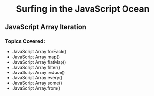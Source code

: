 <h1 align= "center">Surfing in the JavaScript Ocean</h1>

## JavaScript Array Iteration

### Topics Covered:

- JavaScript Array forEach()
- JavaScript Array map()
- JavaScript Array flatMap()
- JavaScript Array filter()
- JavaScript Array reduce()
- JavaScript Array every()
- JavaScript Array some()
- JavaScript Array.from()
